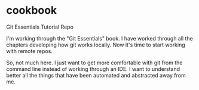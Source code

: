 # cookbook
Git Essentials Tutorial Repo

I'm working through the "Git Essentials" book. I have worked through all the chapters developing how git works locally. Now it's time to start working with remote repos. 

So, not much here. I just want to get more comfortable with git from the command line instead of working through an IDE. I want to understand better all the things that have been automated and abstracted away from me. 

